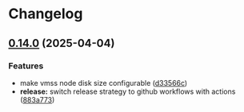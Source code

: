 # Changelog

## [0.14.0](https://github.com/conplementAG/copsctl/compare/v0.13.0...v0.14.0) (2025-04-04)


### Features

* make vmss node disk size configurable ([d33566c](https://github.com/conplementAG/copsctl/commit/d33566c248242615ae7100eb65152031d33db119))
* **release:** switch release strategy to github workflows with actions ([883a773](https://github.com/conplementAG/copsctl/commit/883a77395b59407f1a7e71bfe2415b9fb9b59b85))
